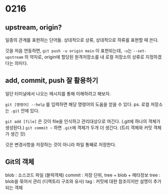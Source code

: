 # 0216

## upstream, origin?

일종의 관계를 표현하는 단어들.
상대적으로 상류, 상대적으로 하류를 표현할 때 쓴다.

깃을 처음 연동하면,
`git push -u origin main` 이 표현되는데, 
`-u`는 `--set-upstream` 의 약자로, origin에 할당된 원격저장소를 내 로컬 저장소의 상류로 지정하겠다는 의미다.

## add, commit, push 잘 활용하기

일단 터미널에서 나오는 메시지를 통해 이해하려고 해보자.

`git [명령어] --help`  를 입력하면 해당 명령어의 도움을 얻을 수 있다.
ps. 로컬 저장소는 `.git` 안에 있다.

`git add [file]` 은 깃이 file을 인식하고 관리대상으로 여긴다. (.git에 하나의 객체가 생성된다.)
`git commit ~` 하면 `.git`에 객체가 두개 더 생긴다. (트리 객체와 커밋 객체가 생긴 것)

깃은 변경사항을 저장하는 것이 아니라 파일 통째로 저장한다.

## Git의 객체

blob : 소스코드 파일 (블럭객체)
commit : 저장 단위, tree + blob + 메타정보
tree : blob을 묶어서 관리 (디렉토리 구조와 유사)
tag : 커밋에 대한 참조이지만 설명이 추가되는 객체
